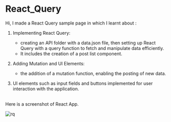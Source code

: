 # React_Query
Hi, I made a React Query sample page in which I learnt about : <br/>
1. Implementing React Query:
    *  creating an API folder with a data.json file, then setting up React Query with a query function to fetch and manipulate data efficiently.
    *  It includes the creation of a post list component.

2. Adding Mutation and UI Elements:
    *  the addition of a mutation function, enabling the posting of new data.
3. UI elements such as input fields and buttons implemented 
 for user interaction with the application. 
<br/>
Here is a screenshot of React App. <br/>

![rq](https://github.com/padmashree138/React_Query/assets/156641444/865892fb-1eb4-4ea0-b99c-7a08d06c3161)

